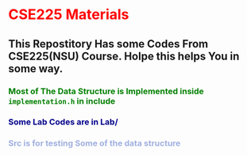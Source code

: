 # <font color="red"> CSE225 Materials </font>
## This Repostitory Has some Codes From CSE225(NSU) Course. Holpe this helps You in some way.
### <font color=green> Most of The Data Structure is Implemented inside ```implementation.h``` in include </font>
### <font color=darkblue> Some Lab Codes are in Lab/ </font>
### <font color=navyblue> Src is for testing Some of the data structure </font>